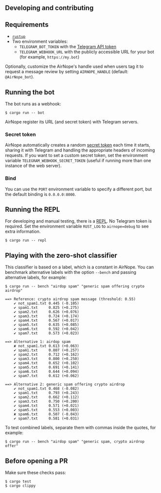 ## Developing and contributing

## Requirements

* [`rustup`](https://www.rust-lang.org/tools/install)
* Two environment variables:
    * `TELEGRAM_BOT_TOKEN` with the [Telegram API token](https://core.telegram.org/bots/#how-do-i-create-a-bot)
    * `TELEGRAM_WEBHOOK_URL` with the publicly accessible URL for your bot (for example, `https://my.bot`)

Optionally, customize the AirNope's handle used when users tag it to request a message review by setting `AIRNOPE_HANDLE` (default: `@AirNope_bot`).

## Running the bot

The bot runs as a webhook:

```console
$ cargo run -- bot
```

AirNope register its URL (and secret token) with Telegram servers.

### Secret token

AirNope automatically creates a random [secret token](https://core.telegram.org/bots/api#setwebhook) each time it starts, sharing it with Telegram and handling the appropriate headers of incoming requests. If you want to set a custom secret token, set the environment variable `TELEGRAM_WEBHOOK_SECRET_TOKEN` (useful if running more than one instance of the web server).

### Bind

You can use the `PORT` environment variable to specify a different port, but the default binding is `0.0.0.0:8000`.

## Running the REPL

For developing and manual testing, there is a [REPL](https://en.wikipedia.org/wiki/Read%E2%80%93eval%E2%80%93print_loop). No Telegram token is required. Set the environment variable `RUST_LOG` to `airnope=debug` to see extra information.

```console
$ cargo run -- repl
```

## Playing with the zero-shot classifier

This classifier is based on a label, which is a constant in AirNope. You can benchmark alternative labels with the option `--bench` and passing alternative labels, for example:

```console
$ cargo run -- bench "airdop spam" "generic spam offering crypto airdrop"

==> Reference: crypto airdrop spam message (threshold: 0.55)
    ✔ not_spam1.txt 0.445 (-0.105)
    ✔ spam1.txt     0.825 (+0.275)
    ✔ spam2.txt     0.626 (+0.076)
    ✔ spam3.txt     0.724 (+0.174)
    ✔ spam4.txt     0.567 (+0.017)
    ✔ spam5.txt     0.635 (+0.085)
    ✔ spam6.txt     0.592 (+0.042)
    ✔ spam7.txt     0.573 (+0.023)

==> Alternative 1: airdop spam
    ✘ not_spam1.txt 0.613 (+0.063)
    ✔ spam1.txt     0.807 (+0.257)
    ✔ spam2.txt     0.712 (+0.162)
    ✔ spam3.txt     0.800 (+0.250)
    ✔ spam4.txt     0.652 (+0.102)
    ✔ spam5.txt     0.691 (+0.141)
    ✔ spam6.txt     0.644 (+0.094)
    ✔ spam7.txt     0.612 (+0.062)

==> Alternative 2: generic spam offering crypto airdrop
    ✔ not_spam1.txt 0.468 (-0.082)
    ✔ spam1.txt     0.793 (+0.243)
    ✔ spam2.txt     0.662 (+0.112)
    ✔ spam3.txt     0.750 (+0.200)
    ✔ spam4.txt     0.571 (+0.021)
    ✔ spam5.txt     0.553 (+0.003)
    ✘ spam6.txt     0.507 (-0.043)
    ✔ spam7.txt     0.581 (+0.031)
```

To test combined labels, separate them with commas inside the quotes, for example:

```console
$ cargo run -- bench "airdop spam" "generic spam, crypto airdrop offer"
```

## Before opening a PR

Make sure these checks pass:

```console
$ cargo test
$ cargo clippy
```
